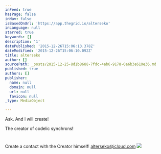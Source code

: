 ```yaml
---
inFeed: true
hasPage: false
inNav: false
isBasedOnUrl: 'https://app.thegrid.io/alterseko'
inLanguage: null
starred: true
keywords: []
description: '1'
datePublished: '2015-12-26T15:06:13.378Z'
dateModified: '2015-12-26T15:06:10.092Z'
title: alterseko
author: []
sourcePath: _posts/2015-12-25-8d1b8688-7fdc-4ab6-9178-0a6b3e610e36.md
published: true
authors: []
publisher:
  name: null
  domain: null
  url: null
  favicon: null
_type: MediaObject

---
```

Ask. And I will create!

The creator of codelic synchrons!

# 

Create a contact with the Creator himself! [alterseko@icloud.com][0]
![](https://the-grid-user-content.s3-us-west-2.amazonaws.com/d7fcfc84-7d0a-4e74-b414-0f3ca5dda71d.png)

[0]: mailto:alterseko@icloud.com